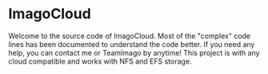# ImagoCloud
 Welcome to the source code of ImagoCloud. Most of the "complex" code lines has been documented to understand the code better. If you need any help, you can contact me or TeamImago by anytime!  This project is with any cloud compatible and works with NFS and EFS storage. 
